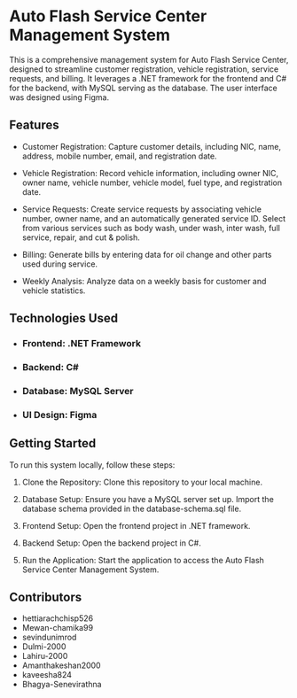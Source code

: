 # Auto Flash Service Center Management System

This is a comprehensive management system for Auto Flash Service Center, designed to streamline customer registration, vehicle registration, service requests, and billing. It leverages a .NET framework for the frontend and C# for the backend, with MySQL serving as the database. The user interface was designed using Figma.

## Features
- Customer Registration: Capture customer details, including NIC, name, address, mobile number, email, and registration date.

- Vehicle Registration: Record vehicle information, including owner NIC, owner name, vehicle number, vehicle model, fuel type, and registration date.

- Service Requests: Create service requests by associating vehicle number, owner name, and an automatically generated service ID. Select from various services such as body wash, under wash, inter wash, full service, repair, and cut & polish.

- Billing: Generate bills by entering data for oil change and other parts used during service.

- Weekly Analysis: Analyze data on a weekly basis for customer and vehicle statistics.

## Technologies Used
- ### Frontend: .NET Framework
- ### Backend: C#
- ### Database: MySQL Server
- ### UI Design: Figma

##  Getting Started
To run this system locally, follow these steps:
1. Clone the Repository: Clone this repository to your local machine.

2. Database Setup: Ensure you have a MySQL server set up. Import the database schema provided in the database-schema.sql file.

3. Frontend Setup: Open the frontend project in .NET framework.

4. Backend Setup: Open the backend project in C#.

5. Run the Application: Start the application to access the Auto Flash Service Center Management System.

##  Contributors

-  hettiarachchisp526
-  Mewan-chamika99
-  sevindunimrod
-  Dulmi-2000
-  Lahiru-2000
-  Amanthakeshan2000
-  kaveesha824
-  Bhagya-Senevirathna



